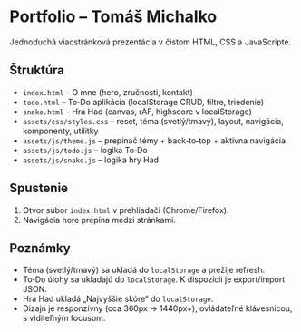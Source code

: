# Portfolio – Tomáš Michalko

Jednoduchá viacstránková prezentácia v čistom HTML, CSS a JavaScripte.

## Štruktúra
- `index.html` – O mne (hero, zručnosti, kontakt)
- `todo.html` – To‑Do aplikácia (localStorage CRUD, filtre, triedenie)
- `snake.html` – Hra Had (canvas, rAF, highscore v localStorage)
- `assets/css/styles.css` – reset, téma (svetlý/tmavý), layout, navigácia, komponenty, utilitky
- `assets/js/theme.js` – prepínač témy + back‑to‑top + aktívna navigácia
- `assets/js/todo.js` – logika To‑Do
- `assets/js/snake.js` – logika hry Had

## Spustenie
1. Otvor súbor `index.html` v prehliadači (Chrome/Firefox).
2. Navigácia hore prepína medzi stránkami.

## Poznámky
- Téma (svetlý/tmavý) sa ukladá do `localStorage` a prežije refresh.
- To‑Do úlohy sa ukladajú do `localStorage`. K dispozícii je export/import JSON.
- Hra Had ukladá „Najvyššie skóre“ do `localStorage`.
- Dizajn je responzívny (cca 360px → 1440px+), ovládateľné klávesnicou, s viditeľným focusom.

